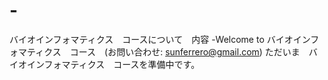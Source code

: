 # -
バイオインフォマティクス　コースについて　内容
-Welcome to バイオインフォマティクス　コース　(お問い合わせ: sunferrero@gmail.com)
ただいま　バイオインフォマティクス　コースを準備中です。
